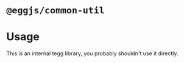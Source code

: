 # `@eggjs/common-util`

# Usage

This is an internal tegg library, you probably shouldn't use it directly.
